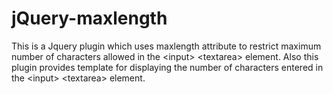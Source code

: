 # jQuery-maxlength
This is a Jquery plugin which uses maxlength attribute to restrict maximum number of characters allowed in the &lt;input> &lt;textarea> element. Also this plugin provides template for displaying the number of characters entered in the &lt;input> &lt;textarea> element.
